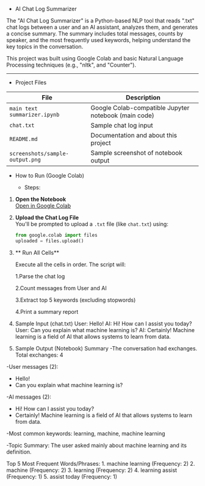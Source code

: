 - AI Chat Log Summarizer

The "AI Chat Log Summarizer" is a Python-based NLP tool that reads ".txt" chat logs between a user and an AI assistant, analyzes them, and generates a concise summary. The summary includes total messages, counts by speaker, and the most frequently used keywords, helping understand the key topics in the conversation.

This project was built using Google Colab and basic Natural Language Processing techniques (e.g., "nltk", and "Counter").

---

- Project Files

| File                         | Description                                         |
|------------------------------|-----------------------------------------------------|
| `main text summarizer.ipynb` | Google Colab-compatible Jupyter notebook (main code) |
| `chat.txt`                   | Sample chat log input                               |
| `README.md`                  | Documentation and about this project                         |
| `screenshots/sample-output.png` | Sample screenshot of notebook output             |

- How to Run (Google Colab)

  - Steps:

1. **Open the Notebook**  
    [Open in Google Colab](https://colab.research.google.com)  
 

2. **Upload the Chat Log File**  
   You'll be prompted to upload a `.txt` file (like `chat.txt`) using:
   ```python
   from google.colab import files
   uploaded = files.upload()
   
3. ** Run All Cells**
   
    Execute all the cells in order. The script will:
    
    1.Parse the chat log
    
    2.Count messages from User and AI
    
    3.Extract top 5 keywords (excluding stopwords)

    4.Print a summary report
   
4. Sample Input (chat.txt)
    User: Hello!
    AI: Hi! How can I assist you today?
    User: Can you explain what machine learning is?
    AI: Certainly! Machine learning is a field of AI that allows systems to learn from data.

5.  Sample Output (Notebook)
 Summary
   -The conversation had exchanges. Total exchanges: 4
  
   -User messages (2):
  - Hello!
  - Can you explain what machine learning is?
  
   -AI messages (2):
  - Hi! How can I assist you today?
  - Certainly! Machine learning is a field of AI that allows systems to learn from data.
  
   -Most common keywords: learning, machine, machine learning
  
  -Topic Summary: The user asked mainly about machine learning and its definition.
  
  Top 5 Most Frequent Words/Phrases:
    1. machine learning (Frequency: 2)
    2. machine (Frequency: 2)
    3. learning (Frequency: 2)
    4. learning assist (Frequency: 1)
    5. assist today (Frequency: 1)


